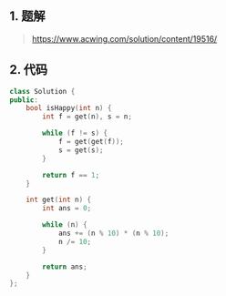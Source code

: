 ## 1. 题解
> https://www.acwing.com/solution/content/19516/

## 2. 代码
```c++
class Solution {
public:
    bool isHappy(int n) {
        int f = get(n), s = n;

        while (f != s) {
            f = get(get(f));
            s = get(s);
        }

        return f == 1;
    }

    int get(int n) {
        int ans = 0;

        while (n) {
            ans += (n % 10) * (n % 10);
            n /= 10;
        }

        return ans;
    }
};
```